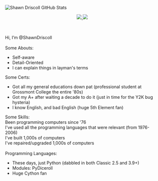 
![Shawn Driscoll GitHub Stats](https://github-readme-stats.vercel.app/api?username=ShawnDriscoll&show_icons=true&title_color=fff&icon_color=79ff97&text_color=9f9f9f&bg_color=151515&theme=dark)

<div align="center">
   <a href="#" target="_blank">
      <img src="/generated/overview.svg" target="_blank">
      <img src="/generated/languages.svg" target="_blank">
   </a>
</div>

<br><br>
Hi, I’m @ShawnDriscoll<br><br>
Some Abouts:
<ul>
    <li>Self-aware</li>
    <li>Detail-Oriented</li>
    <li>I can explain things in layman's terms</li>
</ul>
Some Certs:
<ul>
    <li>Got all my general educations down pat (professional student at Grossmont College the entire '80s)</li>
    <li>Got my A+ after waiting a decade to do it (just in time for the Y2K bug hysteria)</li>
    <li>I know English, and bad English (huge 5th Element fan)</li>
</ul>

Some Skills:<br>
Been programming computers since '76<br>
I've used all the programming languages that were relevant (from 1976-2006)<br>
I've built 1,000s of computers<br>
I've repaired/upgraded 1,000s of computers<br>
<br>
Programming Languages:
<ul>
    <li>These days, just Python (dabbled in both Classic 2.5 and 3.9+)</li>
    <li>Modules: PyDiceroll</li>
    <li>Huge Cython fan</li>
</ul>